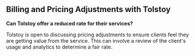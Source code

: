 ## Billing and Pricing Adjustments with Tolstoy

**Can Tolstoy offer a reduced rate for their services?**

Tolstoy is open to discussing pricing adjustments to ensure clients feel they are getting value from the service. This can involve a review of the client's usage and analytics to determine a fair rate.